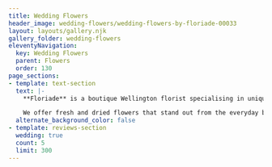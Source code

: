 ```yaml
---
title: Wedding Flowers
header_image: wedding-flowers/wedding-flowers-by-floriade-00033
layout: layouts/gallery.njk
gallery_folder: wedding-flowers
eleventyNavigation:
  key: Wedding Flowers
  parent: Flowers
  order: 130
page_sections:
- template: text-section
  text: |-
    **Floriade** is a boutique Wellington florist specialising in unique fresh and dried floral arrangements. We believe that flowers delight the senses and bring an emotional response through colour, fragrance, texture and composition.

    We offer fresh and dried flowers that stand out from the everyday because we like to use unusual flowers and foliage as well as traditional favourites in our designs. Every floral arrangement we create is bespoke and individual.
  alternate_background_color: false
- template: reviews-section
  wedding: true
  count: 5
  limit: 300
---
```

